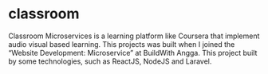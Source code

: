 # classroom
Classroom Microservices is a learning platform like Coursera that implement audio visual based learning. This projects was built when I joined the “Website Development: Microservice” at BuildWith Angga. This project built by some technologies, such as ReactJS, NodeJS and Laravel.
